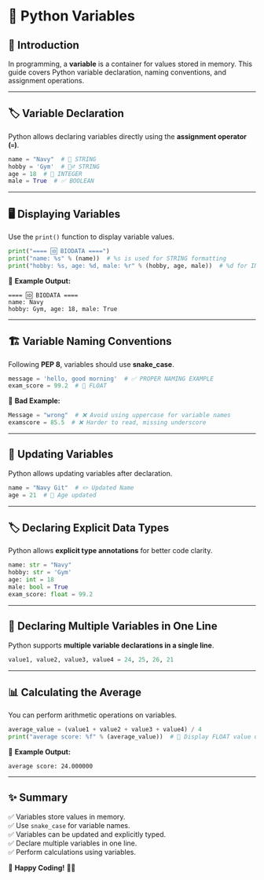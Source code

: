 # 🐍 Python Variables

## 📌 Introduction
In programming, a **variable** is a container for values stored in memory. This guide covers Python variable declaration, naming conventions, and assignment operations.

---

## 🏷️ Variable Declaration
Python allows declaring variables directly using the **assignment operator (`=`)**.

```python
name = "Navy"  # 📝 STRING
hobby = 'Gym'  # 🏋️‍♂️ STRING
age = 18  # 🔢 INTEGER
male = True  # ✅ BOOLEAN
```

---

## 🖥️ Displaying Variables
Use the `print()` function to display variable values.

```python
print("==== 🆔 BIODATA ====")
print("name: %s" % (name))  # %s is used for STRING formatting
print("hobby: %s, age: %d, male: %r" % (hobby, age, male))  # %d for INTEGER, %r for BOOLEAN
```

🔹 **Example Output:**
```
==== 🆔 BIODATA ====
name: Navy
hobby: Gym, age: 18, male: True
```

---

## 🏗️ Variable Naming Conventions
Following **PEP 8**, variables should use **snake_case**.

```python
message = 'hello, good morning'  # ✅ PROPER NAMING EXAMPLE
exam_score = 99.2  # 🔢 FLOAT
```

🚫 **Bad Example:**
```python
Message = "wrong"  # ❌ Avoid using uppercase for variable names
examscore = 85.5  # ❌ Harder to read, missing underscore
```

---

## 🔄 Updating Variables
Python allows updating variables after declaration.

```python
name = "Navy Git"  # ✏️ Updated Name
age = 21  # 🔢 Age updated
```

---

## 🏷️ Declaring Explicit Data Types
Python allows **explicit type annotations** for better code clarity.

```python
name: str = "Navy"
hobby: str = 'Gym'
age: int = 18
male: bool = True
exam_score: float = 99.2
```

---

## 🎯 Declaring Multiple Variables in One Line
Python supports **multiple variable declarations in a single line**.

```python
value1, value2, value3, value4 = 24, 25, 26, 21
```

---

## 📊 Calculating the Average
You can perform arithmetic operations on variables.

```python
average_value = (value1 + value2 + value3 + value4) / 4
print("average score: %f" % (average_value))  # 🎯 Display FLOAT value using %f
```

🔹 **Example Output:**
```
average score: 24.000000
```

---

## ✨ Summary
✅ Variables store values in memory. \
✅ Use `snake_case` for variable names.\
✅ Variables can be updated and explicitly typed.\
✅ Declare multiple variables in one line.\
✅ Perform calculations using variables.

🚀 **Happy Coding!** 🐍🎉